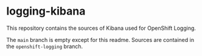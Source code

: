 # logging-kibana

This repository contains the sources of Kibana used for OpenShift Logging.

The `main` branch is empty except for this readme. Sources are contained in the `openshift-logging` branch.
